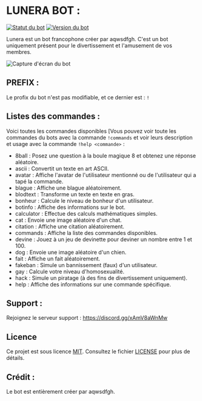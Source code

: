 # LUNERA BOT :

[![Statut du bot](https://img.shields.io/badge/statut-en%20ligne-brightgreen.svg)](https://discord.gg/xAmV8aWnMw)
[![Version du bot](https://img.shields.io/badge/version-1.0.0-blue.svg)](https://github.com/aqwsdfgh/Lunera-Doc/tree/main)

Lunera est un bot francophone créer par aqwsdfgh. C'est un bot uniquement présent pour le divertissement et l'amusement de vos membres.

![Capture d'écran du bot](https://media.discordapp.net/attachments/1147256323872927915/1147307315419168929/image.png)

## PREFIX :

Le profix du bot n'est pas modifiable, et ce dernier est : `!`
## Listes des commandes :

Voici toutes les commandes disponibles [Vous pouvez voir toute les commandes du bots avec la commande `!commands` et voir leurs description et usage avec la commande `!help <commande>` :

  - 8ball : Posez une question à la boule magique 8 et obtenez une réponse aléatoire.
  - ascii : Convertit un texte en art ASCII.
  - avatar : Affiche l'avatar de l'utilisateur mentionné ou de l'utilisateur qui a tapé la commande.
  - blague : Affiche une blague aléatoirement.
  - blodtext : Transforme un texte en texte en gras.
  - bonheur : Calcule le niveau de bonheur d'un utilisateur.
  - botinfo : Affiche des informations sur le bot.
  - calculator : Effectue des calculs mathématiques simples.
  - cat : Envoie une image aléatoire d'un chat.
  - citation : Affiche une citation aléatoirement.
  - commands : Affiche la liste des commandes disponibles.
  - devine : Jouez à un jeu de devinette pour deviner un nombre entre 1 et 100.
  - dog : Envoie une image aléatoire d'un chien.
  - fait : Affiche un fait aléatoirement.
  - fakeban : Simule un bannissement (faux) d'un utilisateur.
  - gay : Calcule votre niveau d'homosexualité.
  - hack : Simule un piratage (à des fins de divertissement uniquement).
  - help : Affiche des informations sur une commande spécifique.


## Support :

Rejoignez le serveur support : https://discord.gg/xAmV8aWnMw

## Licence

Ce projet est sous licence [MIT](LICENSE). Consultez le fichier [LICENSE](LICENSE) pour plus de détails.

## Crédit :

Le bot est entièrement créer par aqwsdfgh.

